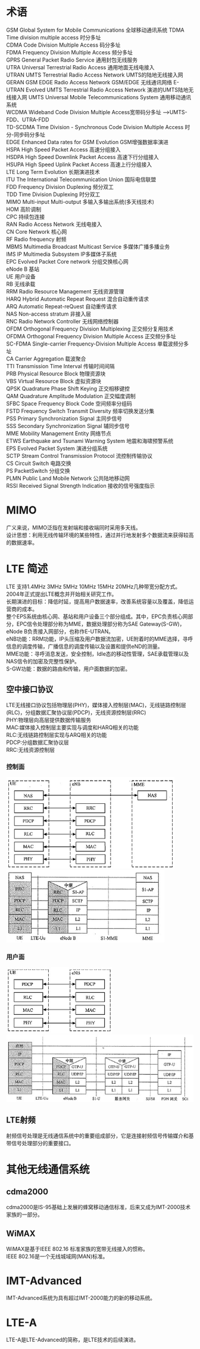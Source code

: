 # 术语
GSM Global System for Mobile Communications 全球移动通讯系统
TDMA Time division multiple access 时分多址   
CDMA Code Division Multiple Access 码分多址   
FDMA Frequency Division Multiple Access 频分多址   
GPRS General Packet Radio Service 通用封包无线服务   
UTRA Universal Terrestrial Radio Access 通用地面无线电接入   
UTRAN UMTS Terrestrial Radio Access Network UMTS的陆地无线接入网   
GERAN GSM EDGE Radio Access Network GSM/EDGE 无线通讯网络
E-UTRAN Evolved UMTS Terrestrial Radio Access Network 演进的UMTS陆地无线接入网
UMTS Universal Mobile Telecommunications System 通用移动通讯系统   
WCDMA Wideband Code Division Multiple Access宽带码分多址 -->UMTS-FDD、UTRA-FDD   
TD-SCDMA Time Division - Synchronous Code Division Multiple Access 时分-同步码分多址   
EDGE Enhanced Data rates for GSM Evolution GSM增强数据率演进   
HSPA High Speed Packet Access 高速分组接入   
HSDPA High Speed Downlink Packet Access 高速下行分组接入   
HSUPA High Speed Uplink Packet Access 高速上行分组接入   
LTE Long Term Evolution 长期演进技术   
ITU The International Telecommunication Union 国际电信联盟   
FDD Frequency Division Duplexing 频分双工   
TDD Time Division Duplexing 时分双工   
MIMO Multi-input Multi-output 多输入多输出系统(多天线技术)   
HOM 高阶调制   
CPC 持续包连接   
RAN Radio Access Network 无线电接入   
CN Core Network 核心网   
RF Radio frequency 射频   
MBMS Multimedia Broadcast Multicast Service 多媒体广播多播业务   
IMS IP Multimedia Subsystem IP多媒体子系统   
EPC Evolved Packet Core network 分组交换核心网   
eNode B 基站   
UE 用户设备   
RB 无线承载   
RRM Radio Resource Management 无线资源管理   
HARQ Hybrid Automatic Repeat Request 混合自动重传请求   
ARQ Automatic Repeat-reQuest 自动重传请求   
NAS Non-access stratum 非接入层   
RNC Radio Network Controller 无线网络控制器   
OFDM Orthogonal Frequency Division Multiplexing 正交频分复用技术   
OFDMA Orthogonal Frequency Division Multiple Access 正交频分多址   
SC-FDMA Single-carrier Frequency-Division Multiple Access 单载波频分多址   
CA Carrier Aggregation 载波聚合   
TTI Transmission Time Interval 传输时间间隔   
PRB Physical Resource Block 物理资源块   
VBS Virtual Resource Block 虚拟资源块   
QPSK Quadrature Phase Shift Keying 正交相移键控   
QAM Quadrature Amplitude Modulation 正交幅度调制   
SFBC Space Frequency Block Code 空间频率分组码   
FSTD Frequency Switch Transmit Diversity 频率切换发送分集   
PSS Primary Synchronization Signal 主同步信号   
SSS Secondary Synchronization Signal 辅同步信号   
MME Mobility Management Entity 网络节点   
ETWS Earthquake and Tsunami Warning System 地震和海啸预警系统   
EPS Evolved Packet System 演进分组系统   
SCTP Stream Control Transmission Protocol 流控制传输协议   
CS Circuit Switch 电路交换   
PS PacketSwitch 分组交换   
PLMN Public Land Mobile Network 公共陆地移动网   
RSSI Received Signal Strength Indication 接收的信号强度指示   

# MIMO
广义来说，MIMO泛指在发射端和接收端同时采用多天线。   
设计思想：利用无线传输环境的某些特性，通过并行地发射多个数据流来获得较高的数据速率。   

# LTE 简述
LTE 支持1.4MHz 3MHz 5MHz 10MHz 15MHz 20MHz几种带宽分配方式。   
2004年正式提出LTE概念并开始相关研究工作。   
长期演进的目标：降低时延，提高用户数据速率，改善系统容量以及覆盖，降低运营商的成本。   
整个EPS系统由核心网、基站和用户设备三个部分组成。其中，EPC负责核心网部分，EPC信令处理部分称为MME，数据处理部分称为SAE Gateway(S-GW)，eNode B负责接入网部分，也称作E-UTRAN。   
eNB功能：RRM功能，IP头压缩及用户数据流加密，UE附着时的MME选择，寻呼信息的调度传输，广播信息的调度传输以及设置和提供eND的测量。   
MME功能：寻呼消息发送，安全控制，Idle态的移动性管理，SAE承载管理以及NAS信令的加密及完整性保护。   
S-GW功能：数据的路由和传输，用户面数据的加密。   

## 空中接口协议
LTE无线接口协议包括物理层(PHY)，媒体接入控制层(MAC)，无线链路控制层(RLC)，分组数据汇聚协议层(PDCP)，无线资源控制层(RRC)   
PHY:物理层向高层提供数据传输服务   
MAC:媒体接入控制层主要实现与调度和HARQ相关的功能   
RLC:无线链路控制层实现与ARQ相关的功能   
PDCP:分组数据汇聚协议层   
RRC:无线资源控制层   


### 控制面
![控制面](./LTE/%E6%8E%A7%E5%88%B6%E9%9D%A2.jpg)   
![控制平面协议栈](./LTE/%E6%8E%A7%E5%88%B6%E5%B9%B3%E9%9D%A2%E5%8D%8F%E8%AE%AE%E6%A0%88.jpg)   

### 用户面
![用户面](./LTE/%E7%94%A8%E6%88%B7%E9%9D%A2.jpg)   
![用户平面协议栈](./LTE/%E7%94%A8%E6%88%B7%E5%B9%B3%E9%9D%A2%E5%8D%8F%E8%AE%AE%E6%A0%88.jpg)   

## LTE射频
射频信号处理是无线通信系统中的重要组成部分，它是连接射频信号传输媒介和基带信号处理部分的重要接口。   

# 其他无线通信系统
## cdma2000
cdma2000是IS-95基础上发展的蜂窝移动通信标准，后来又成为IMT-2000技术家族的一部分。   

## WiMAX
WiMAX是基于IEEE 802.16 标准家族的宽带无线接入的惯称。   
IEEE 802.16是一个无线城域网(MAN)标准。   

# IMT-Advanced
IMT-Advanced系统为具有超过IMT-2000能力的新的移动系统。   

# LTE-A
LTE-A是LTE-Advanced的简称，是LTE技术的后续演进。   


